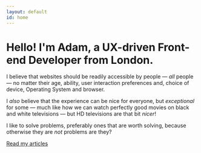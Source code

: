 ```yaml
---
layout: default
id: home
---
```


# Hello! I'm Adam, a UX-driven Front-end Developer from London.

I believe that websites should be readily accessible by people &mdash; *all* people &mdash; no matter their age, ability, user interaction preferences and, choice of device, Operating System and browser.

I *also* believe that the experience can be nice for everyone, but *exceptional* for some &mdash; much like how we can watch perfectly good movies on black and white televisions &mdash; but HD televisions are that bit *nicer*!

I like to solve problems, preferably ones that are worth solving, because otherwise they are *not* problems are they?

<a class="readArticles" href="/articles/">Read my articles</a>
